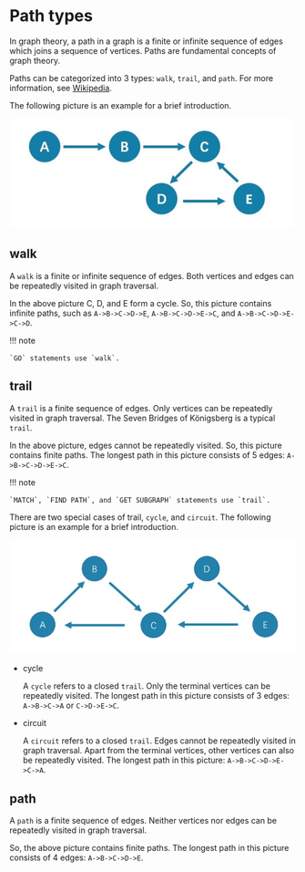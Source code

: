 # Path types

In graph theory, a path in a graph is a finite or infinite sequence of edges which joins a sequence of vertices. Paths are fundamental concepts of graph theory.

Paths can be categorized into 3 types: `walk`, `trail`, and `path`. For more information, see [Wikipedia](https://en.wikipedia.org/wiki/Path_(graph_theory)#Walk,_trail,_path).

The following picture is an example for a brief introduction.

![path](../images/path1.png)

## walk

A `walk` is a finite or infinite sequence of edges. Both vertices and edges can be repeatedly visited in graph traversal.

In the above picture C, D, and E form a cycle. So, this picture contains infinite paths, such as `A->B->C->D->E`, `A->B->C->D->E->C`, and `A->B->C->D->E->C->D`.

!!! note

    `GO` statements use `walk`.

## trail

A `trail` is a finite sequence of edges. Only vertices can be repeatedly visited in graph traversal. The Seven Bridges of Königsberg is a typical `trail`.

In the above picture, edges cannot be repeatedly visited. So, this picture contains finite paths. The longest path in this picture consists of 5 edges: `A->B->C->D->E->C`.

!!! note

    `MATCH`, `FIND PATH`, and `GET SUBGRAPH` statements use `trail`.

There are two special cases of trail, `cycle`, and `circuit`. The following picture is an example for a brief introduction.

![trail](../images/Circuits1.png)

- cycle

   A `cycle` refers to a closed `trail`. Only the terminal vertices can be repeatedly visited. The longest path in this picture consists of 3 edges: `A->B->C->A` or `C->D->E->C`.

- circuit

   A `circuit` refers to a closed `trail`. Edges cannot be repeatedly visited in graph traversal. Apart from the terminal vertices, other vertices can also be repeatedly visited. The longest path in this picture: `A->B->C->D->E->C->A`.

## path

A `path` is a finite sequence of edges. Neither vertices nor edges can be repeatedly visited in graph traversal.

So, the above picture contains finite paths. The longest path in this picture consists of 4 edges: `A->B->C->D->E`.
